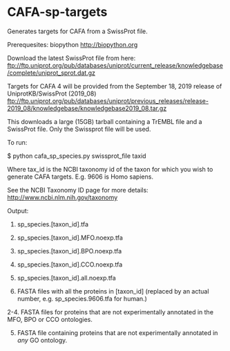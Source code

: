 CAFA-sp-targets
===============

Generates targets for CAFA from a SwissProt file. 

Prerequesites: biopython http://biopython.org

Download the latest SwissProt file from here: 
ftp://ftp.uniprot.org/pub/databases/uniprot/current_release/knowledgebase/complete/uniprot_sprot.dat.gz

Targets for CAFA 4 will be provided from the September 18, 2019 release of UniprotKB/SwissProt (2019_08)
ftp://ftp.uniprot.org/pub/databases/uniprot/previous_releases/release-2019_08/knowledgebase/knowledgebase2019_08.tar.gz

This downloads a large (15GB) tarball containing a TrEMBL file and a SwissProt file. Only the Swissprot file will be used.

To run:

$ python cafa_sp_species.py swissprot_file taxid

Where tax_id is the NCBI taxonomy id of the taxon for which you wish to generate CAFA targets. E.g. 9606 is Homo sapiens.

See the NCBI Taxonomy ID page for more details: http://www.ncbi.nlm.nih.gov/taxonomy

Output:

1. sp_species.[taxon_id].tfa

2. sp_species.[taxon_id].MFO.noexp.tfa

3. sp_species.[taxon_id].BPO.noexp.tfa

4. sp_species.[taxon_id].CCO.noexp.tfa 

5. sp_species.[taxon_id].all.noexp.tfa

1. FASTA files with all the proteins in [taxon_id] (replaced by an actual number, e.g. sp_species.9606.tfa for human.)

2-4. FASTA files for proteins that are not experimentally annotated in the MFO, BPO or CCO ontologies.

5. FASTA file containing proteins that are not experimentally annotated in *any* GO ontology.


